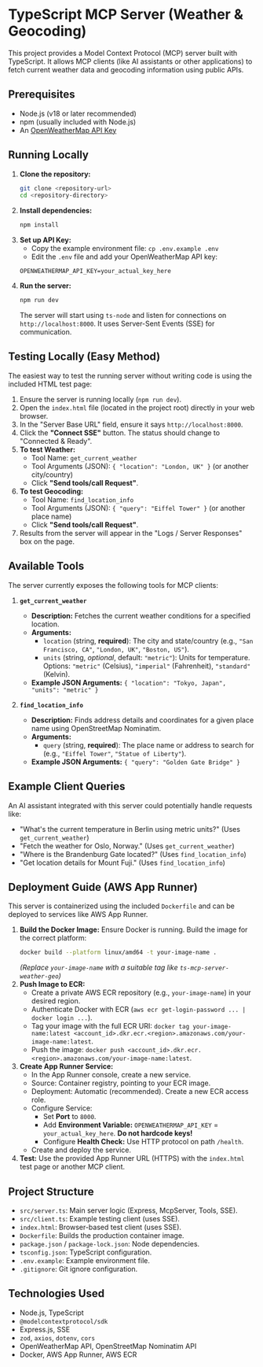 # TypeScript MCP Server (Weather & Geocoding)

This project provides a Model Context Protocol (MCP) server built with TypeScript. It allows MCP clients (like AI assistants or other applications) to fetch current weather data and geocoding information using public APIs.

## Prerequisites

*   Node.js (v18 or later recommended)
*   npm (usually included with Node.js)
*   An [OpenWeatherMap API Key](https://openweathermap.org/appid)

## Running Locally

1.  **Clone the repository:**
    ```bash
    git clone <repository-url>
    cd <repository-directory>
    ```
2.  **Install dependencies:**
    ```bash
    npm install
    ```
3.  **Set up API Key:**
    *   Copy the example environment file: `cp .env.example .env`
    *   Edit the `.env` file and add your OpenWeatherMap API key:
      ```dotenv
      OPENWEATHERMAP_API_KEY=your_actual_key_here
      ```
4.  **Run the server:**
    ```bash
    npm run dev
    ```
    The server will start using `ts-node` and listen for connections on `http://localhost:8000`. It uses Server-Sent Events (SSE) for communication.

## Testing Locally (Easy Method)

The easiest way to test the running server without writing code is using the included HTML test page:

1.  Ensure the server is running locally (`npm run dev`).
2.  Open the `index.html` file (located in the project root) directly in your web browser.
3.  In the "Server Base URL" field, ensure it says `http://localhost:8000`.
4.  Click the **"Connect SSE"** button. The status should change to "Connected & Ready".
5.  **To test Weather:**
    *   Tool Name: `get_current_weather`
    *   Tool Arguments (JSON): `{ "location": "London, UK" }` (or another city/country)
    *   Click **"Send tools/call Request"**.
6.  **To test Geocoding:**
    *   Tool Name: `find_location_info`
    *   Tool Arguments (JSON): `{ "query": "Eiffel Tower" }` (or another place name)
    *   Click **"Send tools/call Request"**.
7.  Results from the server will appear in the "Logs / Server Responses" box on the page.

## Available Tools

The server currently exposes the following tools for MCP clients:

1.  **`get_current_weather`**
    *   **Description:** Fetches the current weather conditions for a specified location.
    *   **Arguments:**
        *   `location` (string, **required**): The city and state/country (e.g., `"San Francisco, CA"`, `"London, UK"`, `"Boston, US"`).
        *   `units` (string, *optional*, default: `"metric"`): Units for temperature. Options: `"metric"` (Celsius), `"imperial"` (Fahrenheit), `"standard"` (Kelvin).
    *   **Example JSON Arguments:** `{ "location": "Tokyo, Japan", "units": "metric" }`

2.  **`find_location_info`**
    *   **Description:** Finds address details and coordinates for a given place name using OpenStreetMap Nominatim.
    *   **Arguments:**
        *   `query` (string, **required**): The place name or address to search for (e.g., `"Eiffel Tower"`, `"Statue of Liberty"`).
    *   **Example JSON Arguments:** `{ "query": "Golden Gate Bridge" }`

## Example Client Queries

An AI assistant integrated with this server could potentially handle requests like:

*   "What's the current temperature in Berlin using metric units?" (Uses `get_current_weather`)
*   "Fetch the weather for Oslo, Norway." (Uses `get_current_weather`)
*   "Where is the Brandenburg Gate located?" (Uses `find_location_info`)
*   "Get location details for Mount Fuji." (Uses `find_location_info`)

## Deployment Guide (AWS App Runner)

This server is containerized using the included `Dockerfile` and can be deployed to services like AWS App Runner.

1.  **Build the Docker Image:** Ensure Docker is running. Build the image for the correct platform:
    ```bash
    docker build --platform linux/amd64 -t your-image-name .
    ```
    *(Replace `your-image-name` with a suitable tag like `ts-mcp-server-weather-geo`)*
2.  **Push Image to ECR:**
    *   Create a private AWS ECR repository (e.g., `your-image-name`) in your desired region.
    *   Authenticate Docker with ECR (`aws ecr get-login-password ... | docker login ...`).
    *   Tag your image with the full ECR URI: `docker tag your-image-name:latest <account_id>.dkr.ecr.<region>.amazonaws.com/your-image-name:latest`.
    *   Push the image: `docker push <account_id>.dkr.ecr.<region>.amazonaws.com/your-image-name:latest`.
3.  **Create App Runner Service:**
    *   In the App Runner console, create a new service.
    *   Source: Container registry, pointing to your ECR image.
    *   Deployment: Automatic (recommended). Create a new ECR access role.
    *   Configure Service:
        *   Set **Port** to `8000`.
        *   Add **Environment Variable:** `OPENWEATHERMAP_API_KEY` = `your_actual_key_here`. **Do not hardcode keys!**
        *   Configure **Health Check:** Use HTTP protocol on path `/health`.
    *   Create and deploy the service.
4.  **Test:** Use the provided App Runner URL (HTTPS) with the `index.html` test page or another MCP client.

## Project Structure

*   `src/server.ts`: Main server logic (Express, McpServer, Tools, SSE).
*   `src/client.ts`: Example testing client (uses SSE).
*   `index.html`: Browser-based test client (uses SSE).
*   `Dockerfile`: Builds the production container image.
*   `package.json` / `package-lock.json`: Node dependencies.
*   `tsconfig.json`: TypeScript configuration.
*   `.env.example`: Example environment file.
*   `.gitignore`: Git ignore configuration.

## Technologies Used

*   Node.js, TypeScript
*   `@modelcontextprotocol/sdk`
*   Express.js, SSE
*   `zod`, `axios`, `dotenv`, `cors`
*   OpenWeatherMap API, OpenStreetMap Nominatim API
*   Docker, AWS App Runner, AWS ECR